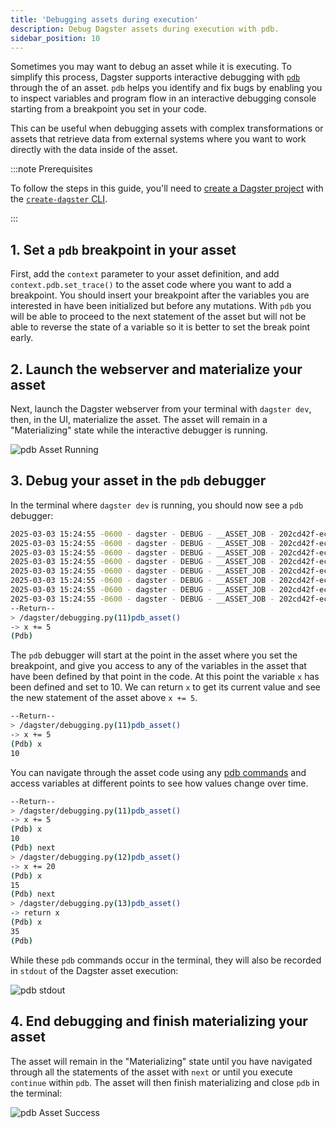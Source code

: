 ```yaml
---
title: 'Debugging assets during execution'
description: Debug Dagster assets during execution with pdb.
sidebar_position: 10
---
```


Sometimes you may want to debug an asset while it is executing. To simplify this process, Dagster supports interactive debugging with [`pdb`](https://docs.python.org/3/library/pdb.html) through the <PyObject section="execution" module="dagster" object="AssetExecutionContext" /> of an asset. `pdb` helps you identify and fix bugs by enabling you to inspect variables and program flow in an interactive debugging console starting from a breakpoint you set in your code.

This can be useful when debugging assets with complex transformations or assets that retrieve data from external systems where you want to work directly with the data inside of the asset.

:::note Prerequisites

To follow the steps in this guide, you'll need to [create a Dagster project](/guides/build/projects/creating-a-new-project) with the [`create-dagster` CLI](/api/clis/create-dagster).

:::

## 1. Set a `pdb` breakpoint in your asset

First, add the `context` parameter to your asset definition, and add `context.pdb.set_trace()` to the asset code where you want to add a breakpoint. You should insert your breakpoint after the variables you are interested in have been initialized but before any mutations. With `pdb` you will be able to proceed to the next statement of the asset but will not be able to reverse the state of a variable so it is better to set the break point early.

<CodeExample
  path="docs_snippets/docs_snippets/guides/log-debug/debugging/pdb.py"
  language="python"
  title="src/<project_name>/defs/assets.py"
/>

## 2. Launch the webserver and materialize your asset

Next, launch the Dagster webserver from your terminal with `dagster dev`, then, in the UI, materialize the asset. The asset will remain in a "Materializing" state while the interactive debugger is running.

![pdb Asset Running](/images/guides/log-debug/debugging/pdb-asset-running.png)

## 3. Debug your asset in the `pdb` debugger

In the terminal where `dagster dev` is running, you should now see a `pdb` debugger:

```bash
2025-03-03 15:24:55 -0600 - dagster - DEBUG - __ASSET_JOB - 202cd42f-ecf3-4504-838c-e41f58dbdf78 - 52536 - RUN_START - Started execution of run for "__ASSET_JOB".
2025-03-03 15:24:55 -0600 - dagster - DEBUG - __ASSET_JOB - 202cd42f-ecf3-4504-838c-e41f58dbdf78 - 52536 - ENGINE_EVENT - Executing steps using multiprocess executor: parent process (pid: 52536)
2025-03-03 15:24:55 -0600 - dagster - DEBUG - __ASSET_JOB - 202cd42f-ecf3-4504-838c-e41f58dbdf78 - 52536 - pdb_asset - STEP_WORKER_STARTING - Launching subprocess for "pdb_asset".
2025-03-03 15:24:55 -0600 - dagster - DEBUG - __ASSET_JOB - 202cd42f-ecf3-4504-838c-e41f58dbdf78 - 52540 - pdb_asset - STEP_WORKER_STARTED - Executing step "pdb_asset" in subprocess.
2025-03-03 15:24:55 -0600 - dagster - DEBUG - __ASSET_JOB - 202cd42f-ecf3-4504-838c-e41f58dbdf78 - 52540 - pdb_asset - RESOURCE_INIT_STARTED - Starting initialization of resources [io_manager].
2025-03-03 15:24:55 -0600 - dagster - DEBUG - __ASSET_JOB - 202cd42f-ecf3-4504-838c-e41f58dbdf78 - 52540 - pdb_asset - RESOURCE_INIT_SUCCESS - Finished initialization of resources [io_manager].
2025-03-03 15:24:55 -0600 - dagster - DEBUG - __ASSET_JOB - 202cd42f-ecf3-4504-838c-e41f58dbdf78 - 52540 - LOGS_CAPTURED - Started capturing logs in process (pid: 52540).
2025-03-03 15:24:55 -0600 - dagster - DEBUG - __ASSET_JOB - 202cd42f-ecf3-4504-838c-e41f58dbdf78 - 52540 - pdb_asset - STEP_START - Started execution of step "pdb_asset".
--Return--
> /dagster/debugging.py(11)pdb_asset()
-> x += 5
(Pdb)
```

The `pdb` debugger will start at the point in the asset where you set the breakpoint, and give you access to any of the variables in the asset that have been defined by that point in the code. At this point the variable `x` has been defined and set to 10. We can return `x` to get its current value and see the new statement of the asset above `x += 5`.

```bash
--Return--
> /dagster/debugging.py(11)pdb_asset()
-> x += 5
(Pdb) x
10
```

You can navigate through the asset code using any [pdb commands](https://docs.python.org/3/library/pdb.html#debugger-commands) and access variables at different points to see how values change over time.

```bash
--Return--
> /dagster/debugging.py(11)pdb_asset()
-> x += 5
(Pdb) x
10
(Pdb) next
> /dagster/debugging.py(12)pdb_asset()
-> x += 20
(Pdb) x
15
(Pdb) next
> /dagster/debugging.py(13)pdb_asset()
-> return x
(Pdb) x
35
(Pdb)
```

While these `pdb` commands occur in the terminal, they will also be recorded in `stdout` of the Dagster asset execution:

![pdb stdout](/images/guides/log-debug/debugging/stdout.png)

## 4. End debugging and finish materializing your asset

The asset will remain in the "Materializing" state until you have navigated through all the statements of the asset with `next` or until you execute `continue` within `pdb`. The asset will then finish materializing and close `pdb` in the terminal:

![pdb Asset Success](/images/guides/log-debug/debugging/pdb-asset-success.png)
